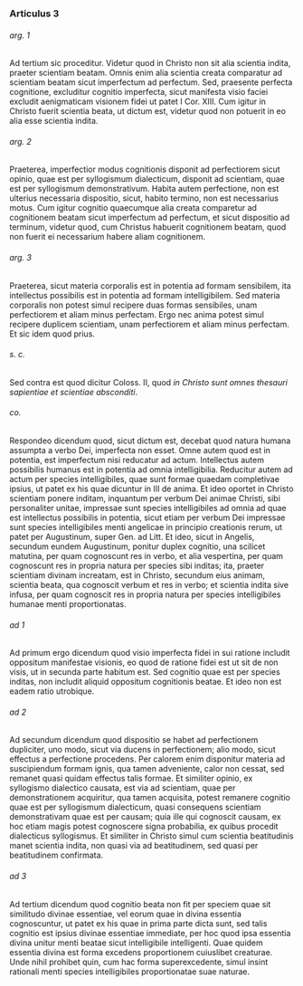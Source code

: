 ### Articulus 3

###### arg. 1
Ad tertium sic proceditur. Videtur quod in Christo non sit alia scientia indita, praeter scientiam beatam. Omnis enim alia scientia creata comparatur ad scientiam beatam sicut imperfectum ad perfectum. Sed, praesente perfecta cognitione, excluditur cognitio imperfecta, sicut manifesta visio faciei excludit aenigmaticam visionem fidei ut patet I Cor. XIII. Cum igitur in Christo fuerit scientia beata, ut dictum est, videtur quod non potuerit in eo alia esse scientia indita.

###### arg. 2
Praeterea, imperfectior modus cognitionis disponit ad perfectiorem sicut opinio, quae est per syllogismum dialecticum, disponit ad scientiam, quae est per syllogismum demonstrativum. Habita autem perfectione, non est ulterius necessaria dispositio, sicut, habito termino, non est necessarius motus. Cum igitur cognitio quaecumque alia creata comparetur ad cognitionem beatam sicut imperfectum ad perfectum, et sicut dispositio ad terminum, videtur quod, cum Christus habuerit cognitionem beatam, quod non fuerit ei necessarium habere aliam cognitionem.

###### arg. 3
Praeterea, sicut materia corporalis est in potentia ad formam sensibilem, ita intellectus possibilis est in potentia ad formam intelligibilem. Sed materia corporalis non potest simul recipere duas formas sensibiles, unam perfectiorem et aliam minus perfectam. Ergo nec anima potest simul recipere duplicem scientiam, unam perfectiorem et aliam minus perfectam. Et sic idem quod prius.

###### s. c.
Sed contra est quod dicitur Coloss. II, quod *in Christo sunt omnes thesauri sapientiae et scientiae absconditi*.

###### co.
Respondeo dicendum quod, sicut dictum est, decebat quod natura humana assumpta a verbo Dei, imperfecta non esset. Omne autem quod est in potentia, est imperfectum nisi reducatur ad actum. Intellectus autem possibilis humanus est in potentia ad omnia intelligibilia. Reducitur autem ad actum per species intelligibiles, quae sunt formae quaedam completivae ipsius, ut patet ex his quae dicuntur in III de anima. Et ideo oportet in Christo scientiam ponere inditam, inquantum per verbum Dei animae Christi, sibi personaliter unitae, impressae sunt species intelligibiles ad omnia ad quae est intellectus possibilis in potentia, sicut etiam per verbum Dei impressae sunt species intelligibiles menti angelicae in principio creationis rerum, ut patet per Augustinum, super Gen. ad Litt. Et ideo, sicut in Angelis, secundum eundem Augustinum, ponitur duplex cognitio, una scilicet matutina, per quam cognoscunt res in verbo, et alia vespertina, per quam cognoscunt res in propria natura per species sibi inditas; ita, praeter scientiam divinam increatam, est in Christo, secundum eius animam, scientia beata, qua cognoscit verbum et res in verbo; et scientia indita sive infusa, per quam cognoscit res in propria natura per species intelligibiles humanae menti proportionatas.

###### ad 1
Ad primum ergo dicendum quod visio imperfecta fidei in sui ratione includit oppositum manifestae visionis, eo quod de ratione fidei est ut sit de non visis, ut in secunda parte habitum est. Sed cognitio quae est per species inditas, non includit aliquid oppositum cognitionis beatae. Et ideo non est eadem ratio utrobique.

###### ad 2
Ad secundum dicendum quod dispositio se habet ad perfectionem dupliciter, uno modo, sicut via ducens in perfectionem; alio modo, sicut effectus a perfectione procedens. Per calorem enim disponitur materia ad suscipiendum formam ignis, qua tamen adveniente, calor non cessat, sed remanet quasi quidam effectus talis formae. Et similiter opinio, ex syllogismo dialectico causata, est via ad scientiam, quae per demonstrationem acquiritur, qua tamen acquisita, potest remanere cognitio quae est per syllogismum dialecticum, quasi consequens scientiam demonstrativam quae est per causam; quia ille qui cognoscit causam, ex hoc etiam magis potest cognoscere signa probabilia, ex quibus procedit dialecticus syllogismus. Et similiter in Christo simul cum scientia beatitudinis manet scientia indita, non quasi via ad beatitudinem, sed quasi per beatitudinem confirmata.

###### ad 3
Ad tertium dicendum quod cognitio beata non fit per speciem quae sit similitudo divinae essentiae, vel eorum quae in divina essentia cognoscuntur, ut patet ex his quae in prima parte dicta sunt, sed talis cognitio est ipsius divinae essentiae immediate, per hoc quod ipsa essentia divina unitur menti beatae sicut intelligibile intelligenti. Quae quidem essentia divina est forma excedens proportionem cuiuslibet creaturae. Unde nihil prohibet quin, cum hac forma superexcedente, simul insint rationali menti species intelligibiles proportionatae suae naturae.

